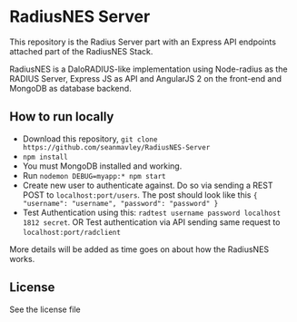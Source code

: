 # RadiusNES Server

This repository is the Radius Server part with an Express API endpoints attached part of the RadiusNES Stack. 

RadiusNES is a DaloRADIUS-like implementation using Node-radius as the RADIUS Server, Express JS as API and AngularJS 2 on the front-end and MongoDB as database backend.

## How to run locally

 - Download this repository, `git clone https://github.com/seanmavley/RadiusNES-Server`
 - `npm install`
 - You must MongoDB installed and working.
 - Run `nodemon DEBUG=myapp:* npm start`
 - Create new user to authenticate against. Do so via sending a REST POST to `localhost:port/users`. The post should look like this `{ "username": "username", "password": "password" }`
 - Test Authentication using this: `radtest username password localhost 1812 secret`. OR Test authentication via API sending same request to `localhost:port/radclient`


 More details will be added as time goes on about how the RadiusNES works.


## License

See the license file